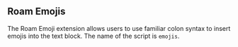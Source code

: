 ## Roam Emojis

The Roam Emoji extension allows users to use familiar colon syntax to insert emojis into the text block. The name of the script is `emojis`.